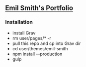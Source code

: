 ## [Emil Smith's Portfolio](http://emilsmith.pro)

### Installation

* install Grav
* rm user/pages/* -r
* pull this repo and cp into Grav dir
* cd user/themes/emil-smith
* npm install --production
* gulp